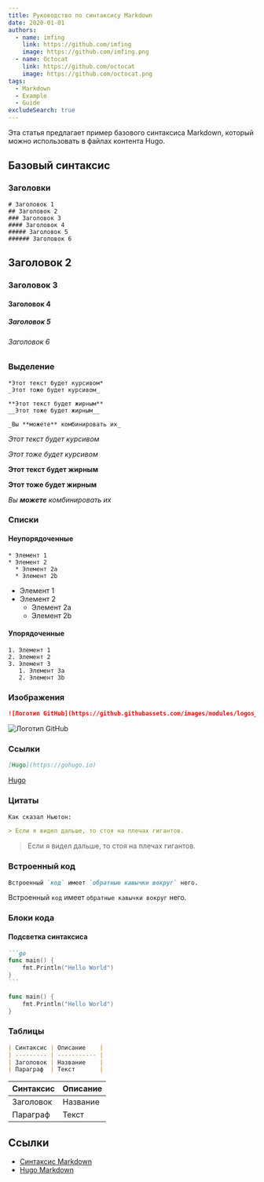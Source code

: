 ```yaml
---
title: Руководство по синтаксису Markdown
date: 2020-01-01
authors:
  - name: imfing
    link: https://github.com/imfing
    image: https://github.com/imfing.png
  - name: Octocat
    link: https://github.com/octocat
    image: https://github.com/octocat.png
tags:
  - Markdown
  - Example
  - Guide
excludeSearch: true
---
```


Эта статья предлагает пример базового синтаксиса Markdown, который можно использовать в файлах контента Hugo.
<!--more-->

## Базовый синтаксис

### Заголовки

```
# Заголовок 1
## Заголовок 2
### Заголовок 3
#### Заголовок 4
##### Заголовок 5
###### Заголовок 6
```

## Заголовок 2
### Заголовок 3
#### Заголовок 4
##### Заголовок 5
###### Заголовок 6

### Выделение

```text
*Этот текст будет курсивом*
_Этот тоже будет курсивом_

**Этот текст будет жирным**
__Этот тоже будет жирным__

_Вы **можете** комбинировать их_
```

*Этот текст будет курсивом*

_Этот тоже будет курсивом_

**Этот текст будет жирным**

__Этот тоже будет жирным__

_Вы **можете** комбинировать их_

### Списки

#### Неупорядоченные

```
* Элемент 1
* Элемент 2
  * Элемент 2a
  * Элемент 2b
```

* Элемент 1
* Элемент 2
  * Элемент 2a
  * Элемент 2b

#### Упорядоченные

```
1. Элемент 1
2. Элемент 2
3. Элемент 3
   1. Элемент 3a
   2. Элемент 3b
```

### Изображения

```markdown
![Логотип GitHub](https://github.githubassets.com/images/modules/logos_page/GitHub-Mark.png)
```

![Логотип GitHub](https://github.githubassets.com/images/modules/logos_page/GitHub-Mark.png)

### Ссылки

```markdown
[Hugo](https://gohugo.io)
```

[Hugo](https://gohugo.io)

### Цитаты

```markdown
Как сказал Ньютон:

> Если я видел дальше, то стоя на плечах гигантов.
```

> Если я видел дальше, то стоя на плечах гигантов.

### Встроенный код

```markdown
Встроенный `код` имеет `обратные кавычки вокруг` него.
```

Встроенный `код` имеет `обратные кавычки вокруг` него.

### Блоки кода

#### Подсветка синтаксиса

````markdown
```go
func main() {
    fmt.Println("Hello World")
}
```
````

```go
func main() {
    fmt.Println("Hello World")
}
```

### Таблицы

```markdown
| Синтаксис | Описание    |
| --------- | ----------- |
| Заголовок | Название    |
| Параграф  | Текст       |
```

| Синтаксис | Описание    |
| --------- | ----------- |
| Заголовок | Название    |
| Параграф  | Текст       |

## Ссылки

- [Синтаксис Markdown](https://www.markdownguide.org/basic-syntax/)
- [Hugo Markdown](https://gohugo.io/content-management/formats/#markdown)
